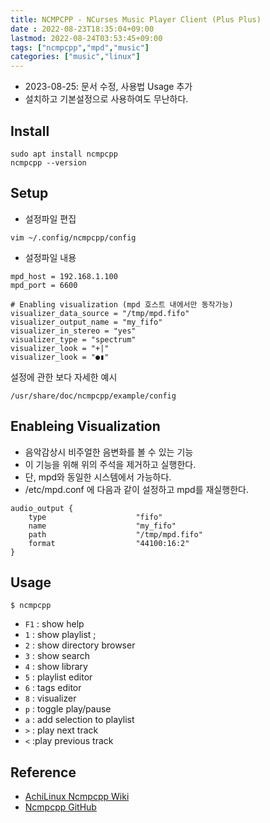 ```yaml
---
title: NCMPCPP - NCurses Music Player Client (Plus Plus)
date : 2022-08-23T18:35:04+09:00
lastmod: 2022-08-24T03:53:45+09:00
tags: ["ncmpcpp","mpd","music"]
categories: ["music","linux"]
---
```


* 2023-08-25: 문서 수정, 사용법 Usage 추가
* 설치하고 기본설정으로 사용하여도 무난하다.

## Install

```console
sudo apt install ncmpcpp
ncmpcpp --version
```

## Setup

* 설정파일 편집

```console
vim ~/.config/ncmpcpp/config
```

* 설정파일 내용

```
mpd_host = 192.168.1.100
mpd_port = 6600

# Enabling visualization (mpd 호스트 내에서만 동작가능)
visualizer_data_source = "/tmp/mpd.fifo"
visualizer_output_name = "my_fifo"
visualizer_in_stereo = "yes"
visualizer_type = "spectrum"
visualizer_look = "+|"
visualizer_look = "●▮"
```

설정에 관한 보다 자세한 예시

`/usr/share/doc/ncmpcpp/example/config`

## Enableing Visualization

* 음악감상시 비주얼한 음변화를 볼 수 있는 기능
* 이 기능을 위해 위의 주석을 제거하고 실행한다.
* 단, mpd와 동일한 시스템에서 가능하다.
* /etc/mpd.conf 에 다음과 같이 설정하고 mpd를 재실행한다.

```
audio_output {
    type                    "fifo"
    name                    "my_fifo"
    path                    "/tmp/mpd.fifo"
    format                  "44100:16:2"
}
```

## Usage
```
$ ncmpcpp
```

- `F1` : show help
- `1` : show playlist ;
- `2` : show directory browser
- `3` : show search
- `4` : show library
- `5` : playlist editor
- `6` : tags editor
- `8` : visualizer
- `p` : toggle play/pause
- `a` : add selection to playlist
- `>` : play next track
- `<` :play previous track


## Reference

* [AchiLinux Ncmpcpp Wiki](https://wiki.archlinux.org/title/Ncmpcpp)
* [Ncmpcpp GitHub](https://github.com/ncmpcpp/ncmpcpp)
